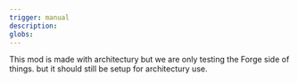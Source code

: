```yaml
---
trigger: manual
description: 
globs: 
---
```


This mod is made with architectury but we are only testing the Forge side of things. but it should still be setup for architectury use.